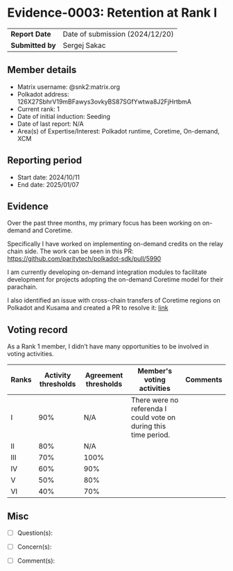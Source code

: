 # Evidence-0003: Retention at Rank I

|                 |                                                                                             |
| --------------- | ------------------------------------------------------------------------------------------- |
| **Report Date** | Date of submission (2024/12/20)                                               |
| **Submitted by**| Sergej Sakac                                                                  |


## Member details

- Matrix username: @snk2:matrix.org
- Polkadot address: 126X27SbhrV19mBFawys3ovkyBS87SGfYwtwa8J2FjHrtbmA
- Current rank: 1
- Date of initial induction: Seeding
- Date of last report: N/A
- Area(s) of Expertise/Interest: Polkadot runtime, Coretime, On-demand, XCM

## Reporting period

- Start date:  2024/10/11
- End date: 2025/01/07

## Evidence

Over the past three months, my primary focus has been working on on-demand and Coretime.

Specifically I have worked on implementing on-demand credits on the relay chain side. The work can be seen in this PR: https://github.com/paritytech/polkadot-sdk/pull/5990

I am currently developing on-demand integration modules to facilitate development for projects adopting the on-demand Coretime model for their parachain.

I also identified an issue with cross-chain transfers of Coretime regions on Polkadot and Kusama and created a PR to resolve it: [link](https://github.com/polkadot-fellows/runtimes/pull/483)

## Voting record

As a Rank 1 member, I didn’t have many opportunities to be involved in voting activities.

|  Ranks | Activity thresholds | Agreement thresholds | Member's voting activities | Comments |
|---|---|---|---|---|
|I  |90%   |N/A   | There were no referenda I could vote on during this time period. |
|II |80%   |N/A   |   |  |
|III|70%   |100%  |   |  |
|IV |60%   |90%   |   |  |
|V  |50%   |80%   |   |  |
|VI |40%   |70%   |   |  |

## Misc

- [ ] Question(s): 

- [ ] Concern(s): 

- [ ] Comment(s): 
